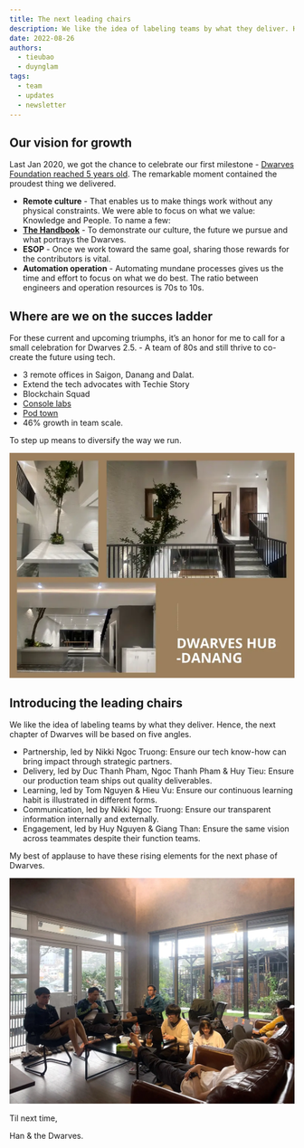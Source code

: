 ```yaml
---
title: The next leading chairs
description: We like the idea of labeling teams by what they deliver. Hence, the next chapter of Dwarves will be based on five angles.
date: 2022-08-26
authors:
  - tieubao
  - duynglam
tags:
  - team
  - updates
  - newsletter
---
```


## Our vision for growth

Last Jan 2020, we got the chance to celebrate our first milestone - [Dwarves Foundation reached 5 years old](https://dwarves.foundation/five). The remarkable moment contained the proudest thing we delivered.

- **Remote culture** - That enables us to make things work without any physical constraints. We were able to focus on what we value: Knowledge and People. To name a few:
- **[The Handbook](https://dwarves.foundation/radar/)** - To demonstrate our culture, the future we pursue and what portrays the Dwarves.
- **ESOP** - Once we work toward the same goal, sharing those rewards for the contributors is vital.
- **Automation operation** - Automating mundane processes gives us the time and effort to focus on what we do best. The ratio between engineers and operation resources is 70s to 10s.

## Where are we on the succes ladder

For these current and upcoming triumphs, it’s an honor for me to call for a small celebration for Dwarves 2.5. - A team of 80s and still thrive to co-create the future using tech.

- 3 remote offices in Saigon, Danang and Dalat.
- Extend the tech advocates with Techie Story
- Blockchain Squad
- [Console labs](https://console.so/)
- [Pod town](https://pod.town/)
- 46% growth in team scale.

To step up means to diversify the way we run.

![](assets/the-next-leading-chairs_4d913fb4cbfac771e8b55d79a1855b46_md5.webp)

## Introducing the leading chairs

We like the idea of labeling teams by what they deliver. Hence, the next chapter of Dwarves will be based on five angles.

- Partnership, led by Nikki Ngoc Truong: Ensure our tech know-how can bring impact through strategic partners.
- Delivery, led by Duc Thanh Pham, Ngoc Thanh Pham & Huy Tieu: Ensure our production team ships out quality deliverables.
- Learning, led by Tom Nguyen & Hieu Vu: Ensure our continuous learning habit is illustrated in different forms.
- Communication, led by Nikki Ngoc Truong: Ensure our transparent information internally and externally.
- Engagement, led by Huy Nguyen & Giang Than: Ensure the same vision across teammates despite their function teams.

My best of applause to have these rising elements for the next phase of Dwarves.

![](assets/the-next-leading-chairs_0b2a2535fa84512ad9d05bd2dc24f3ae_md5.webp)

Til next time,

Han & the Dwarves.
